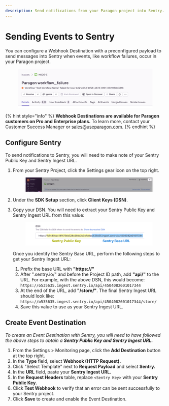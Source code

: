 ```yaml
---
description: Send notifications from your Paragon project into Sentry.
---
```


# Sending Events to Sentry

You can configure a Webhook Destination with a preconfigured payload to send messages into Sentry when events, like workflow failures, occur in your Paragon project.

<figure><img src="../../.gitbook/assets/image (2) (1).png" alt=""><figcaption></figcaption></figure>

{% hint style="info" %}
**Webhook Destinations are available for Paragon customers on Pro and Enterprise plans.** To learn more, contact your Customer Success Manager or [sales@useparagon.com](mailto:sales@useparagon.com).
{% endhint %}

## Configure Sentry

To send notifications to Sentry, you will need to make note of your Sentry Public Key and Sentry Ingest URL.

1.  From your Sentry Project, click the Settings gear icon on the top right.

    <figure><img src="../../.gitbook/assets/Screen Shot 2022-11-15 at 4.04.06 PM.png" alt=""><figcaption></figcaption></figure>
2. Under the **SDK Setup** section, click **Client Keys (DSN)**.
3.  Copy your DSN. You will need to extract your Sentry Public Key and Sentry Ingest URL from this value:

    <figure><img src="../../.gitbook/assets/Frame 1 (12).png" alt=""><figcaption></figcaption></figure>

    Once you identify the Sentry Base URL, perform the following steps to get your Sentry Ingest URL:

    1. Prefix the base URL with **"https://"**
    2. After ".sentry.io/" and before the Project ID path, add **"api/"** to the URL. For example, with the above DSN, this would become: `https://o535635.ingest.sentry.io/api/4504082601017344`
    3. At the end of the URL, add **"/store/"**. The final Sentry Ingest URL should look like: `https://o535635.ingest.sentry.io/api/4504082601017344/store/`
    4. Save this value to use as your Sentry Ingest URL.

## Create Event Destination

_To create an Event Destination with Sentry, you will need to have followed the above steps to obtain a **Sentry Public Key and Sentry Ingest URL.**_

1. From the Settings > Monitoring page, click the **Add Destination** button at the top right.
2. In the **Type** field, select **Webhook (HTTP Request).**
3. Click "Select Template" next to **Request Payload** and select **Sentry.**
4. In the **URL** field, paste your **Sentry Ingest URL.**
5. In the **Request Headers** table, replace `<Sentry Key>` with your **Sentry Public Key**.
6. Click **Test Webhook** to verify that an error can be sent successfully to your Sentry project.
7. Click **Save** to create and enable the Event Destination.
